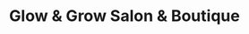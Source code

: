 ---
title: "Glow & Grow Salon & Boutique"
url: /leander/glow-und-grow-salon-und-boutique/
shop: Kosmetik
---